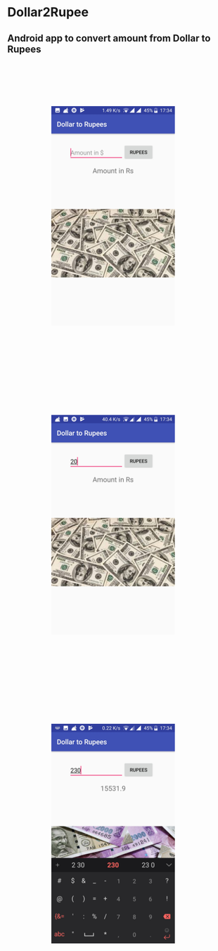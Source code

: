 # Dollar2Rupee

## Android app to convert amount from Dollar to Rupees


<img src="Start.jpg"  style="margin:100px;" height="500"   />

<img src="Amount.jpg"  style="margin:100px;" height="500"    />

<img src="Conversion.jpg"  style="margin:100px;" height="500"  />

